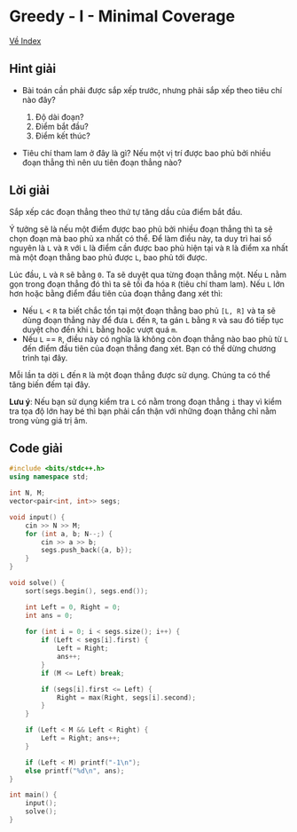 # Greedy - I - Minimal Coverage

[Về Index](index.md)

## Hint giải
- Bài toán cần phải được sắp xếp trước, nhưng phải sắp xếp theo tiêu chí nào đây?
    1. Độ dài đoạn?
    2. Điểm bắt đầu?
    3. Điểm kết thúc?

- Tiêu chí tham lam ở đây là gì? Nếu một vị trí được bao phủ bởi nhiều đoạn thẳng thì nên ưu tiên đoạn thẳng nào?

## Lời giải
Sắp xếp các đoạn thẳng theo thứ tự tăng dầu của điểm bắt đầu.

Ý tưởng sẽ là nếu một điểm được bao phủ bởi nhiều đoạn thẳng thì ta sẽ chọn đoạn mà bao phủ xa nhất có thể. Để làm điều này, ta duy trì hai số nguyên là `L` và `R` với `L` là điểm cần được bao phủ hiện tại và `R` là điểm xa nhất mà một đoạn thẳng bao phủ được `L`, bao phủ tới được.

Lúc đầu, `L` và `R` sẽ bằng `0`. Ta sẽ duyệt qua từng đoạn thẳng một. Nếu `L` nằm gọn trong đoạn thẳng đó thì ta sẽ tối đa hóa `R` (tiêu chí tham lam). Nếu `L` lớn hơn hoặc bằng điểm đầu tiên của đoạn thẳng đang xét thì:
- Nếu `L` < `R` ta biết chắc tồn tại một đoạn thẳng bao phủ `[L, R]` và ta sẽ dùng đoạn thẳng này để đưa `L` đến `R`, ta gán `L` bằng `R` và sau đó tiếp tục duyệt cho đến khi `L` bằng hoặc vượt quá `m`.
- Nếu `L` == `R`, điều này có nghĩa là không còn đoạn thẳng nào bao phủ từ `L` đến điểm đầu tiên của đoạn thẳng đang xét. Bạn có thể dừng chương trình tại đây.

Mỗi lần ta dời `L` đến `R` là một đoạn thẳng được sử dụng. Chúng ta có thể tăng biến đếm tại đây.

**Lưu ý**: Nếu bạn sử dụng kiểm tra `L` có nằm trong đoạn thẳng `i` thay vì kiểm tra tọa độ lớn hay bé thì bạn phải cẩn thận với những đoạn thẳng chỉ nằm trong vùng giá trị âm.

## Code giải
```cpp
#include <bits/stdc++.h>
using namespace std;

int N, M;
vector<pair<int, int>> segs;

void input() {
    cin >> N >> M;
    for (int a, b; N--;) {
        cin >> a >> b;
        segs.push_back({a, b});
    }
}

void solve() {
    sort(segs.begin(), segs.end());

    int Left = 0, Right = 0;
    int ans = 0;
    
    for (int i = 0; i < segs.size(); i++) {
        if (Left < segs[i].first) {
            Left = Right;
            ans++;
        }
        if (M <= Left) break;

        if (segs[i].first <= Left) {
            Right = max(Right, segs[i].second);
        }
    }

    if (Left < M && Left < Right) {
        Left = Right; ans++;
    }

    if (Left < M) printf("-1\n");
    else printf("%d\n", ans);
}

int main() {
    input();
    solve();
}
```